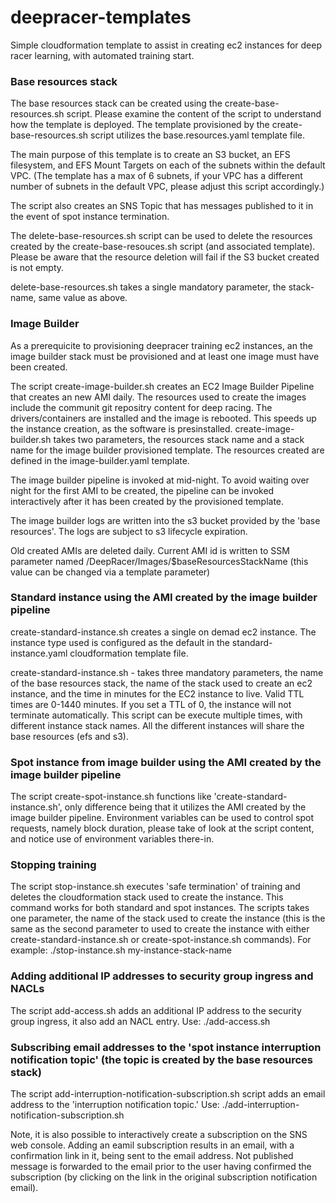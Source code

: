 # deepracer-templates
Simple cloudformation template to assist in creating ec2 instances for deep racer learning, with automated training start.

### Base resources stack
The base resources stack can be created using the create-base-resources.sh script. Please examine the content of the script to understand how the template is deployed.
The template provisioned by the create-base-resources.sh script utilizes the base.resources.yaml template file.

The main purpose of this template is to create an S3 bucket, an EFS filesystem, and EFS Mount Targets on each of the subnets within the default VPC. (The template has a max of 6 subnets, if your VPC has a different number of subnets in the default VPC, please adjust this script accordingly.)

The script also creates an SNS Topic that has messages published to it in the event of spot instance termination.

The delete-base-resources.sh script can be used to delete the resources created by the create-base-resouces.sh script (and associated template). Please be aware that the resource deletion will fail if the S3 bucket created is not empty.

delete-base-resources.sh takes a single mandatory parameter, the stack-name, same value as above.


### Image Builder

As a prerequicite to provisioning deepracer training ec2 instances, an the image builder stack must be provisioned and at least one image must have been created.

The script create-image-builder.sh creates an EC2 Image Builder Pipeline that creates an new AMI daily. The resources used to create the images include the communit git repositry content for deep racing. The drivers/containers are installed and the image is rebooted. This speeds up the instance creation, as the software is presinstalled. create-image-builder.sh takes two parameters, the resources stack name and a stack name for the image builder provisioned template. The resources created are defined in the image-builder.yaml template.

The image builder pipeline is invoked at mid-night. To avoid waiting over night for the first AMI to be created, the pipeline can be invoked interactively after it has been created by the provisioned template.

The image builder logs are written into the s3 bucket provided by the 'base resources'. The logs are subject to s3 lifecycle expiration.

Old created AMIs are deleted daily. Current AMI id is written to SSM parameter named /DeepRacer/Images/$baseResourcesStackName (this value can be changed via a template parameter)

### Standard instance using the AMI created by the image builder pipeline

create-standard-instance.sh creates a single on demad ec2 instance. The instance type used is configured as the default in the standard-instance.yaml cloudformation template file.

create-standard-instance.sh - takes three mandatory parameters, the name of the base resources stack, the name of the stack used to create an ec2 instance, and the time in minutes for the EC2 instance to live. Valid TTL times are 0-1440 minutes. If you set a TTL of 0, the instance will not terminate automatically. This script can be execute multiple times, with different instance stack names. All the different instances will share the base resources (efs and s3).

### Spot instance from image builder using the AMI created by the image builder pipeline

The script create-spot-instance.sh functions like 'create-standard-instance.sh', only difference being that it utilizes the AMI created by the image builder pipeline. Environment variables can be used to control spot requests, namely block duration, please take of look at the script content, and notice use of environment variables there-in.

### Stopping training

The script stop-instance.sh executes 'safe termination' of training and deletes the cloudformation stack used to create the instance. This command works for both standard and spot instances. The scripts takes one parameter, the name of the stack used to create the instance (this is the same as the second parameter to used to create the instance with either create-standard-instance.sh or create-spot-instance.sh commands). For example: ./stop-instance.sh my-instance-stack-name

### Adding additional IP addresses to security group ingress and NACLs

The script add-access.sh adds an additional IP address to the security group ingress, it also add an NACL entry. Use:  ./add-access.sh <base resources stack name> <stack name> <IP address>

### Subscribing email addresses to the 'spot instance interruption notification topic' (the topic is created by the base resources stack)

The script add-interruption-notification-subscription.sh script adds an email address to the 'interruption notification topic.'
Use: ./add-interruption-notification-subscription.sh <base resources stack name> <stack name> <email address>

Note, it is also possible to interactively create a subscription on the SNS web console. Adding an eamil subscription results in an email, with a confirmation link in it, being sent to the email address. Not published message is forwarded to the email prior to the user having confirmed the subscription (by clicking on the link in the original subscription notification email).

